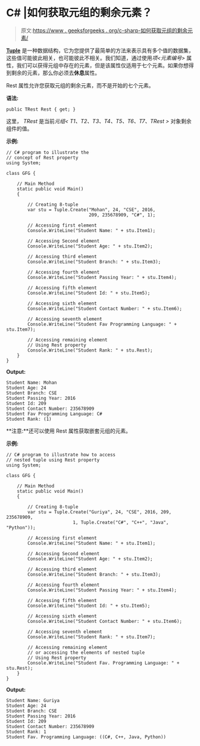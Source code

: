 # C# |如何获取元组的剩余元素？

> 原文:[https://www . geeksforgeeks . org/c-sharp-如何获取元组的剩余元素/](https://www.geeksforgeeks.org/c-sharp-how-to-get-the-remaining-elements-of-the-tuple/)

**[Tuple](https://www.geeksforgeeks.org/c-sharp-tuple/)** 是一种数据结构，它为您提供了最简单的方法来表示具有多个值的数据集，这些值可能彼此相关，也可能彼此不相关。我们知道，通过使用*项<元素编号>* 属性，我们可以获得元组中存在的元素，但是该属性仅适用于七个元素。如果你想得到剩余的元素，那么你必须去**休息**属性。

Rest 属性允许您获取元组的剩余元素，而不是开始的七个元素。

**语法:**

```
public TRest Rest { get; }
```

这里， *TRest* 是当前*元组< T1、T2、T3、T4、T5、T6、T7、TRest >* 对象剩余组件的值。

**示例:**

```
// C# program to illustrate the 
// concept of Rest property
using System;

class GFG {

    // Main Method
    static public void Main()
    {

        // Creating 8-tuple
        var stu = Tuple.Create("Mohan", 24, "CSE", 2016,
                               209, 235678909, "C#", 1);

        // Accessing first element
        Console.WriteLine("Student Name: " + stu.Item1);

        // Accessing Second element
        Console.WriteLine("Student Age: " + stu.Item2);

        // Accessing third element
        Console.WriteLine("Student Branch: " + stu.Item3);

        // Accessing fourth element
        Console.WriteLine("Student Passing Year: " + stu.Item4);

        // Accessing fifth element
        Console.WriteLine("Student Id: " + stu.Item5);

        // Accessing sixth element
        Console.WriteLine("Student Contact Number: " + stu.Item6);

        // Accessing seventh element
        Console.WriteLine("Student Fav Programming Language: " + stu.Item7);

        // Accessing remaining element
        // Using Rest property
        Console.WriteLine("Student Rank: " + stu.Rest);
    }
}
```

**Output:**

```
Student Name: Mohan
Student Age: 24
Student Branch: CSE
Student Passing Year: 2016
Student Id: 209
Student Contact Number: 235678909
Student Fav Programming Language: C#
Student Rank: (1)

```

**注意:**还可以使用 Rest 属性获取嵌套元组的元素。

**示例:**

```
// C# program to illustrate how to access 
// nested tuple using Rest property
using System;

class GFG {

    // Main Method
    static public void Main()
    {

        // Creating 8-tuple
        var stu = Tuple.Create("Guriya", 24, "CSE", 2016, 209, 235678909,
                         1, Tuple.Create("C#", "C++", "Java", "Python"));

        // Accessing first element
        Console.WriteLine("Student Name: " + stu.Item1);

        // Accessing Second element
        Console.WriteLine("Student Age: " + stu.Item2);

        // Accessing third element
        Console.WriteLine("Student Branch: " + stu.Item3);

        // Accessing fourth element
        Console.WriteLine("Student Passing Year: " + stu.Item4);

        // Accessing fifth element
        Console.WriteLine("Student Id: " + stu.Item5);

        // Accessing sixth element
        Console.WriteLine("Student Contact Number: " + stu.Item6);

        // Accessing seventh element
        Console.WriteLine("Student Rank: " + stu.Item7);

        // Accessing remaining element
        // or accessing the elements of nested tuple
        // Using Rest property
        Console.WriteLine("Student Fav. Programming Language: " + stu.Rest);
    }
}
```

**Output:**

```
Student Name: Guriya
Student Age: 24
Student Branch: CSE
Student Passing Year: 2016
Student Id: 209
Student Contact Number: 235678909
Student Rank: 1
Student Fav. Programming Language: ((C#, C++, Java, Python))

```